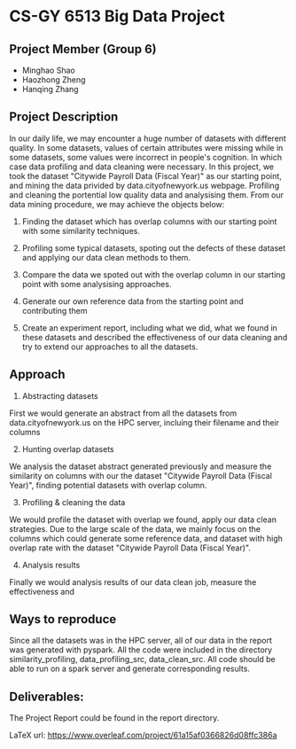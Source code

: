 # CS-GY 6513 Big Data Project

## Project Member (Group 6)

* Minghao Shao
* Haozhong Zheng
* Hanqing Zhang

## Project Description

In our daily life, we may encounter a huge number of datasets with different quality. In some datasets, values of certain attributes were missing while in some datasets, some values were incorrect in people's cognition. In which case data profiling and data cleaning were necessary. In this project, we took the dataset "Citywide Payroll Data (Fiscal Year)" as our starting point, and mining the data privided by data.cityofnewyork.us webpage. Profiling and cleaning the portential low quality data and analysising them. From our data mining procedure, we may achieve the objects below:

1. Finding the dataset which has overlap columns with our starting point with some similarity techniques.

2. Profiling some typical datasets, spoting out the defects of these dataset and applying our data clean methods to them.

3. Compare the data we spoted out with the overlap column in our starting point with some analysising approaches.

4. Generate our own reference data from the starting point and contributing them

5. Create an experiment report, including what we did, what we found in these datasets and described the effectiveness of our data cleaning and try to extend our approaches to all the datasets.

## Approach

1. Abstracting datasets

First we would generate an abstract from all the datasets from data.cityofnewyork.us on the HPC server, incluing their filename and their columns

2. Hunting overlap datasets

We analysis the dataset abstract generated previously and measure the similarity on columns with our the dataset "Citywide Payroll Data (Fiscal Year)", finding potential datasets with overlap column.

3. Profiling & cleaning the data

We would profile the dataset with overlap we found, apply our data clean strategies. Due to the large scale of the data, we mainly focus on the columns which could generate some reference data, and dataset with high overlap rate with the dataset "Citywide Payroll Data (Fiscal Year)".

4. Analysis results

Finally we would analysis results of our data clean job, measure the effectiveness and 

## Ways to reproduce

Since all the datasets was in the HPC server, all of our data in the report was generated with pyspark.
All the code were included in the directory similarity_profiling, data_profiling_src, data_clean_src. All code should be able to run on a spark server and generate corresponding results.

## Deliverables:

The Project Report could be found in the report directory.

LaTeX url:
https://www.overleaf.com/project/61a15af0366826d08ffc386a
